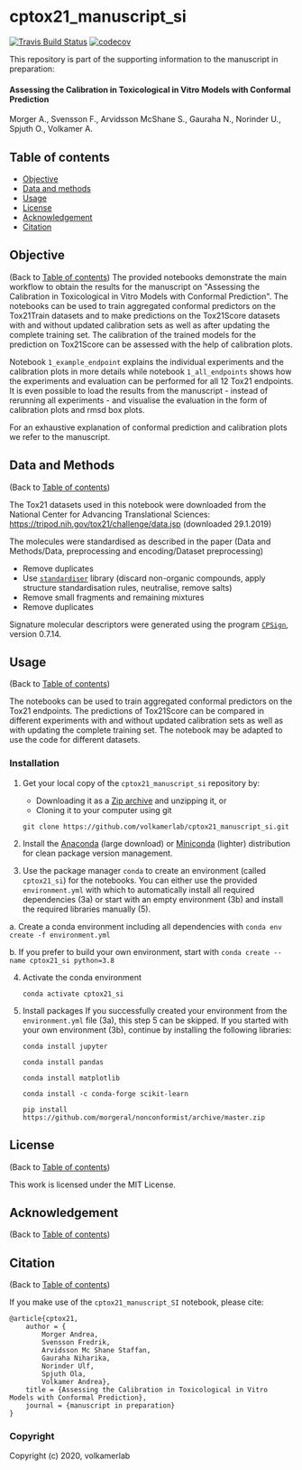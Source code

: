 cptox21_manuscript_si
==============================
[//]: # (Badges)
[![Travis Build Status](https://travis-ci.com/REPLACE_WITH_OWNER_ACCOUNT/cptox21_manuscript_si.svg?branch=master)](https://travis-ci.com/REPLACE_WITH_OWNER_ACCOUNT/cptox21_manuscript_si)
[![codecov](https://codecov.io/gh/REPLACE_WITH_OWNER_ACCOUNT/cptox21_manuscript_si/branch/master/graph/badge.svg)](https://codecov.io/gh/REPLACE_WITH_OWNER_ACCOUNT/cptox21_manuscript_si/branch/master)

This repository is part of the supporting information to the manuscript in preparation:

#### Assessing the Calibration in Toxicological in Vitro Models with Conformal Prediction
Morger A., Svensson F., Arvidsson McShane S., Gauraha N., Norinder U., Spjuth O., Volkamer A.

## Table of contents

* [Objective](#objective)
* [Data and methods](#data-and-methods)
* [Usage](#usage)
* [License](#license)
* [Acknowledgement](#acknowledgement)
* [Citation](#citation)

## Objective
(Back to [Table of contents](#table-of-contents))
The provided notebooks demonstrate the main workflow to obtain the results for the manuscript on 
"Assessing the Calibration in Toxicological in Vitro Models with Conformal Prediction". 
The notebooks can be used to train aggregated conformal predictors on the Tox21Train datasets and to make predictions on 
the Tox21Score datasets with and without updated calibration sets as well as after updating the complete training set.
The calibration of the trained models for the prediction on Tox21Score can be assessed with the help of calibration plots.

Notebook `1_example_endpoint` explains the individual experiments and the calibration plots in more details while 
notebook `1_all_endpoints` shows how the experiments and evaluation can be performed for all 12 Tox21 endpoints.
It is even possible to load the results from the manuscript - instead of rerunning all experiments - and visualise the evaluation in the form of calibration plots and rmsd box plots.

For an exhaustive explanation of conformal prediction and calibration plots we refer to the manuscript.


## Data and Methods
(Back to [Table of contents](#table-of-contents))

The Tox21 datasets used in this notebook were downloaded from the National Center for Advancing Translational Sciences:
https://tripod.nih.gov/tox21/challenge/data.jsp (downloaded 29.1.2019)

The molecules were standardised as described in the paper (Data and Methods/Data, preprocessing and encoding/Dataset preprocessing)
* Remove duplicates
* Use [`standardiser`](https://github.com/flatkinson/standardiser) library (discard non-organic compounds, apply structure standardisation rules, neutralise, remove salts)
* Remove small fragments and remaining mixtures
* Remove duplicates

Signature molecular descriptors were generated using the program [`CPSign`](https://arosbio.com/cpsign/), version 0.7.14. 

## Usage
(Back to [Table of contents](#table-of-contents))

The notebooks can be used to train aggregated conformal predictors on the Tox21 endpoints. The predictions of Tox21Score 
 can be compared in different experiments with and without updated calibration sets as well as with updating the 
 complete training set.
 The notebook may be adapted to use the code for different datasets. 

### Installation

1. Get your local copy of the `cptox21_manuscript_si` repository by:
    * Downloading it as a [Zip archive](https://github.com/volkamerlab/cptox21_manuscript_si/archive/master.zip) and unzipping it, or
    * Cloning it to your computer using git

    ```
    git clone https://github.com/volkamerlab/cptox21_manuscript_si.git
    ``` 

2. Install the [Anaconda](
https://docs.anaconda.com/anaconda/install/) (large download) or [Miniconda](https://docs.conda.io/en/latest/miniconda.html) (lighter) distribution for clean package version management.

3. Use the package manager `conda` to create an environment (called `cptox21_si`) for the notebooks. You can either use the provided `environment.yml` with which to automatically install all required dependencies (3a) 
or start with an empty environment (3b) and install the required libraries manually (5).

a. Create a conda environment including all dependencies with 
`conda env create -f environment.yml`

b. If you prefer to build your own environment, start with 
`conda create --name cptox21_si python=3.8`
   

4. Activate the conda environment

    `conda activate cptox21_si`

5. Install packages
If you successfully created your environment from the `environment.yml` file (3a), this step 5 can be skipped. 
If you started with your own environment (3b), continue by installing the following libraries: 

    `conda install jupyter`
    
    `conda install pandas`
    
    `conda install matplotlib`
    
    `conda install -c conda-forge scikit-learn`
    
    `pip install https://github.com/morgeral/nonconformist/archive/master.zip`


## License
(Back to [Table of contents](#table-of-contents))

This work is licensed under the MIT License.

## Acknowledgement
(Back to [Table of contents](#table-of-contents))


## Citation
(Back to [Table of contents](#table-of-contents))

If you make use of the `cptox21_manuscript_SI` notebook, please cite:

```
@article{cptox21,
    author = {
        Morger Andrea, 
        Svensson Fredrik, 
        Arvidsson Mc Shane Staffan,
        Gauraha Niharika,
        Norinder Ulf,
        Spjuth Ola,
        Volkamer Andrea},
    title = {Assessing the Calibration in Toxicological in Vitro Models with Conformal Prediction},
    journal = {manuscript in preparation}
}
```



### Copyright

Copyright (c) 2020, volkamerlab

 
